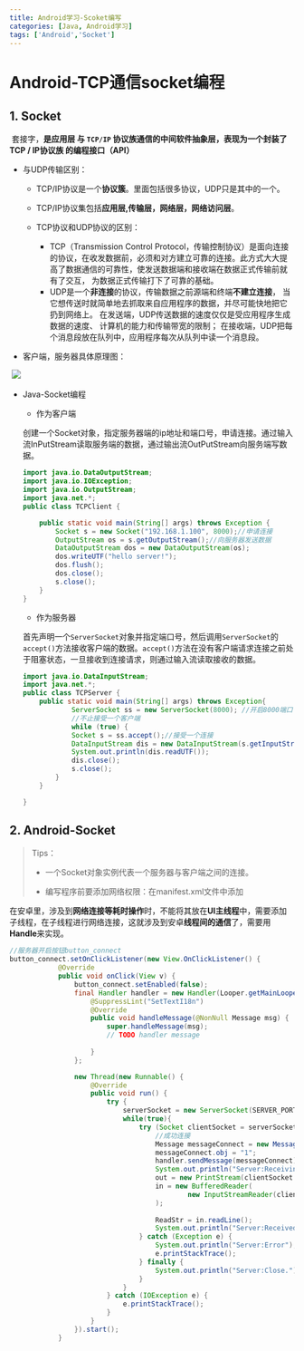 ```yaml
---
title: Android学习-Scoket编写
categories: [Java, Android学习]
tags: ['Android','Socket']
---
```


# Android-TCP通信socket编程

## 1. Socket

​	套接字，**是应用层 与 `TCP/IP` 协议族通信的中间软件抽象层，表现为一个封装了 TCP / IP协议族 的编程接口（API）**

 * 与UDP传输区别：

   * TCP/IP协议是一个**协议簇**。里面包括很多协议，UDP只是其中的一个。

   * TCP/IP协议集包括**应用层,传输层，网络层，网络访问层**。
   * TCP协议和UDP协议的区别：
     * TCP（Transmission Control Protocol，传输控制协议）是面向连接的协议，在收发数据前，必须和对方建立可靠的连接。此方式大大提高了数据通信的可靠性，使发送数据端和接收端在数据正式传输前就有了交互， 为数据正式传输打下了可靠的基础。
     * UDP是一个**非连接**的协议，传输数据之前源端和终端**不建立连接**， 当它想传送时就简单地去抓取来自应用程序的数据，并尽可能快地把它扔到网络上。 在发送端，UDP传送数据的速度仅仅是受应用程序生成数据的速度、 计算机的能力和传输带宽的限制； 在接收端，UDP把每个消息段放在队列中，应用程序每次从队列中读一个消息段。

* 客户端，服务器具体原理图：

​	![](https://upload-images.jianshu.io/upload_images/944365-8df0ed7afe6b32d1.png?imageMogr2/auto-orient/strip|imageView2/2/w/610/format/webp)

* Java-Socket编程

  * 作为客户端

  ​	创建一个Socket对象，指定服务器端的ip地址和端口号，申请连接。通过输入流InPutStream读取服务端的数据，通过输出流OutPutStream向服务端写数据。

  ```java
  import java.io.DataOutputStream;
  import java.io.IOException;
  import java.io.OutputStream;
  import java.net.*;
  public class TCPClient {
  
      public static void main(String[] args) throws Exception {
          Socket s = new Socket("192.168.1.100", 8000);//申请连接
          OutputStream os = s.getOutputStream();//向服务器发送数据
          DataOutputStream dos = new DataOutputStream(os);
          dos.writeUTF("hello server!");
          dos.flush();
          dos.close();
          s.close();
      }
  }
  ```

  * 作为服务器

  ​	首先声明一个`ServerSocket`对象并指定端口号，然后调用`ServerSocket`的`accept()`方法接收客户端的数据。`accept()`方法在没有客户端请求连接之前处于阻塞状态，一旦接收到连接请求，则通过输入流读取接收的数据。

  ```java
  import java.io.DataInputStream;
  import java.net.*;
  public class TCPServer {
      public static void main(String[] args) throws Exception{
              ServerSocket ss = new ServerSocket(8000); //开启8000端口
              //不止接受一个客户端
              while (true) {
              Socket s = ss.accept();//接受一个连接
              DataInputStream dis = new DataInputStream(s.getInputStream());//输入管道
              System.out.println(dis.readUTF());
              dis.close();
              s.close();
          }
      }
  
  }
  ```

## 2. Android-Socket

> Tips：
>
> * 一个Socket对象实例代表一个服务器与客户端之间的连接。
>
> * 编写程序前要添加网络权限：在manifest.xml文件中添加<uses-permission android:name="android.permission.INTERNET" />

​	在安卓里，涉及到**网络连接等耗时操作**时，不能将其放在**UI主线程**中，需要添加子线程，在子线程进行网络连接，这就涉及到安卓**线程间的通信**了，需要用**Handle**来实现。

```java
//服务器开启按钮button_connect
button_connect.setOnClickListener(new View.OnClickListener() {
            @Override
            public void onClick(View v) {
                button_connect.setEnabled(false);
                final Handler handler = new Handler(Looper.getMainLooper()){
                    @SuppressLint("SetTextI18n")
                    @Override
                    public void handleMessage(@NonNull Message msg) {
                        super.handleMessage(msg);
                        // TODO handler message
                        
                    }
                };

                new Thread(new Runnable() {
                    @Override
                    public void run() {
                        try {
                            serverSocket = new ServerSocket(SERVER_PORT); 
                            while(true){
                                try (Socket clientSocket = serverSocket.accept()) {
                                    //成功连接
                                    Message messageConnect = new Message();
                                    messageConnect.obj = "1";
                                    handler.sendMessage(messageConnect);
                                    System.out.println("Server:Receiving...");
                                    out = new PrintStream(clientSocket.getOutputStream());
                                    in = new BufferedReader(
                                            new InputStreamReader(clientSocket.getInputStream())
                                    );
                                    
                                    ReadStr = in.readLine();
                                    System.out.println("Server:Received: '" + ReadStr + "'");
                                } catch (Exception e) {
                                    System.out.println("Server:Error");
                                    e.printStackTrace();
                                } finally {
                                    System.out.println("Server:Close.");
                                }
                            }
                        } catch (IOException e) {
                            e.printStackTrace();
                        }
                    }
                }).start();
            }
```



​	

